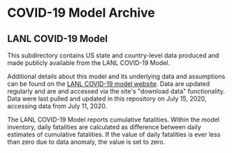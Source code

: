# COVID-19 Model Archive

## LANL COVID-19 Model

This subdirectory contains US state and country-level data produced and made publicly available from the LANL COVID-19 Model.

Additional details about this model and its underlying data and assumptions can be found on the [LANL COVID-19 model website](https://covid-19.bsvgateway.org/). Data are updated regularly and are and accessed via the site's "download data" functionality. Data were last pulled and updated in this repository on July 15, 2020, accessing data from July 11, 2020.

The LANL COVID-19 Model reports cumulative fatalities. Within the model inventory, daily fatalities are calculated as difference between daily estimates of cumulative fatalities. If the value of daily fatalities is ever less than zero due to data anomaly, the value is set to zero.